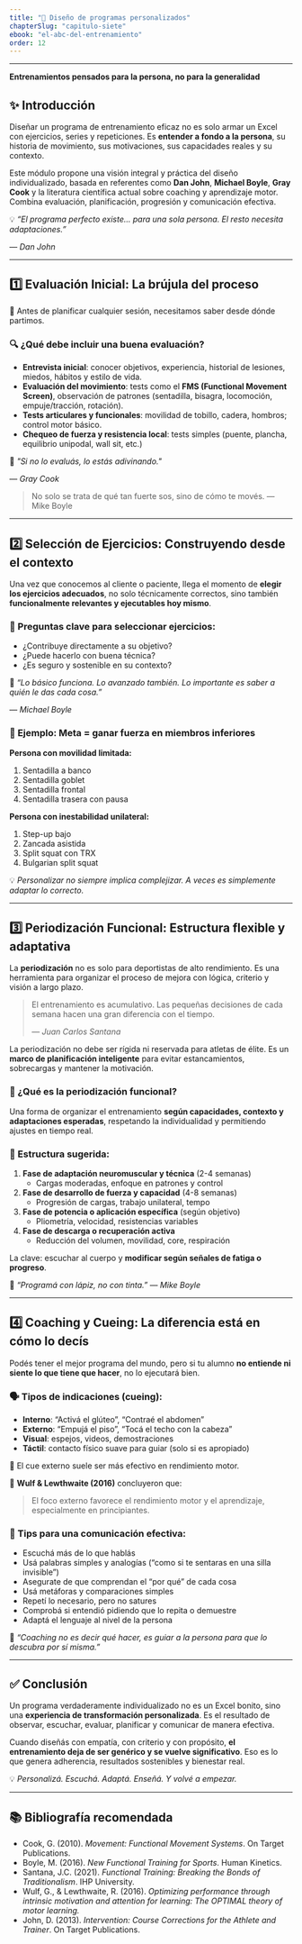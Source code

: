 ```yaml
---
title: "📝 Diseño de programas personalizados"
chapterSlug: "capitulo-siete"
ebook: "el-abc-del-entrenamiento"
order: 12
---
```

---
**Entrenamientos pensados para la persona, no para la generalidad**

## ✨ Introducción

Diseñar un programa de entrenamiento eficaz no es solo armar un Excel con ejercicios, series y repeticiones. Es **entender a fondo a la persona**, su historia de movimiento, sus motivaciones, sus capacidades reales y su contexto.

Este módulo propone una visión integral y práctica del diseño individualizado, basada en referentes como **Dan John**, **Michael Boyle**, **Gray Cook** y la literatura científica actual sobre coaching y aprendizaje motor. Combina evaluación, planificación, progresión y comunicación efectiva.

💡 *“El programa perfecto existe... para una sola persona. El resto necesita adaptaciones.”*

— *Dan John*

---

## 1️⃣ Evaluación Inicial: La brújula del proceso

📍 Antes de planificar cualquier sesión, necesitamos saber desde dónde partimos.

### 🔍 ¿Qué debe incluir una buena evaluación?

- **Entrevista inicial**: conocer objetivos, experiencia, historial de lesiones, miedos, hábitos y estilo de vida.
- **Evaluación del movimiento**: tests como el **FMS (Functional Movement Screen)**, observación de patrones (sentadilla, bisagra, locomoción, empuje/tracción, rotación).
- **Tests articulares y funcionales**: movilidad de tobillo, cadera, hombros; control motor básico.
- **Chequeo de fuerza y resistencia local**: tests simples (puente, plancha, equilibrio unipodal, wall sit, etc.)

🎯 *"Si no lo evaluás, lo estás adivinando."*

— *Gray Cook*

> No solo se trata de qué tan fuerte sos, sino de cómo te movés. — Mike Boyle
> 

---

## 2️⃣ Selección de Ejercicios: Construyendo desde el contexto

Una vez que conocemos al cliente o paciente, llega el momento de **elegir los ejercicios adecuados**, no solo técnicamente correctos, sino también **funcionalmente relevantes y ejecutables hoy mismo**.

### 🧠 Preguntas clave para seleccionar ejercicios:

- ¿Contribuye directamente a su objetivo?
- ¿Puede hacerlo con buena técnica?
- ¿Es seguro y sostenible en su contexto?

📌 *“Lo básico funciona. Lo avanzado también. Lo importante es saber a quién le das cada cosa.”*

— *Michael Boyle*

### 🧩 Ejemplo: Meta = ganar fuerza en miembros inferiores

**Persona con movilidad limitada:**

1. Sentadilla a banco
2. Sentadilla goblet
3. Sentadilla frontal
4. Sentadilla trasera con pausa

**Persona con inestabilidad unilateral:**

1. Step-up bajo
2. Zancada asistida
3. Split squat con TRX
4. Bulgarian split squat

💡 *Personalizar no siempre implica complejizar. A veces es simplemente adaptar lo correcto.*

---

## 3️⃣ Periodización Funcional: Estructura flexible y adaptativa

La **periodización** no es solo para deportistas de alto rendimiento. Es una herramienta para organizar el proceso de mejora con lógica, criterio y visión a largo plazo.

> El entrenamiento es acumulativo. Las pequeñas decisiones de cada semana hacen una gran diferencia con el tiempo.
> 
> 
> — *Juan Carlos Santana*
> 

La periodización no debe ser rígida ni reservada para atletas de élite. Es un **marco de planificación inteligente** para evitar estancamientos, sobrecargas y mantener la motivación.

### 🧭 ¿Qué es la periodización funcional?

Una forma de organizar el entrenamiento **según capacidades, contexto y adaptaciones esperadas**, respetando la individualidad y permitiendo ajustes en tiempo real.

### 📆 Estructura sugerida:

1. **Fase de adaptación neuromuscular y técnica** (2-4 semanas)
    - Cargas moderadas, enfoque en patrones y control
2. **Fase de desarrollo de fuerza y capacidad** (4-8 semanas)
    - Progresión de cargas, trabajo unilateral, tempo
3. **Fase de potencia o aplicación específica** (según objetivo)
    - Pliometría, velocidad, resistencias variables
4. **Fase de descarga o recuperación activa**
    - Reducción del volumen, movilidad, core, respiración

 La clave: escuchar al cuerpo y **modificar según señales de fatiga o progreso**.

🧠 *“Programá con lápiz, no con tinta.”* — *Mike Boyle*

---

## 4️⃣ Coaching y Cueing: La diferencia está en cómo lo decís

Podés tener el mejor programa del mundo, pero si tu alumno **no entiende ni siente lo que tiene que hacer**, no lo ejecutará bien.

### 🗣 Tipos de indicaciones (cueing):

- **Interno**: “Activá el glúteo”, “Contraé el abdomen”
- **Externo**: “Empujá el piso”, “Tocá el techo con la cabeza”
- **Visual**: espejos, videos, demostraciones
- **Táctil**: contacto físico suave para guiar (solo si es apropiado)

📌 El cue externo suele ser más efectivo en rendimiento motor.

📖 **Wulf & Lewthwaite (2016)** concluyeron que:

> El foco externo favorece el rendimiento motor y el aprendizaje, especialmente en principiantes.
> 

### 💬 Tips para una comunicación efectiva:

- Escuchá más de lo que hablás
- Usá palabras simples y analogías (“como si te sentaras en una silla invisible”)
- Asegurate de que comprendan el “por qué” de cada cosa
- Usá metáforas y comparaciones simples
- Repetí lo necesario, pero no satures
- Comprobá si entendió pidiendo que lo repita o demuestre
- Adaptá el lenguaje al nivel de la persona

🎯 *“Coaching no es decir qué hacer, es guiar a la persona para que lo descubra por sí misma.”*

---

## ✅ Conclusión

Un programa verdaderamente individualizado no es un Excel bonito, sino una **experiencia de transformación personalizada**. Es el resultado de observar, escuchar, evaluar, planificar y comunicar de manera efectiva.

Cuando diseñás con empatía, con criterio y con propósito, **el entrenamiento deja de ser genérico y se vuelve significativo**. Eso es lo que genera adherencia, resultados sostenibles y bienestar real.

💡 *Personalizá. Escuchá. Adaptá. Enseñá. Y volvé a empezar.*

---

## 📚 Bibliografía recomendada

- Cook, G. (2010). *Movement: Functional Movement Systems*. On Target Publications.
- Boyle, M. (2016). *New Functional Training for Sports*. Human Kinetics.
- Santana, J.C. (2021). *Functional Training: Breaking the Bonds of Traditionalism*. IHP University.
- Wulf, G., & Lewthwaite, R. (2016). *Optimizing performance through intrinsic motivation and attention for learning: The OPTIMAL theory of motor learning.*
- John, D. (2013). *Intervention: Course Corrections for the Athlete and Trainer*. On Target Publications.